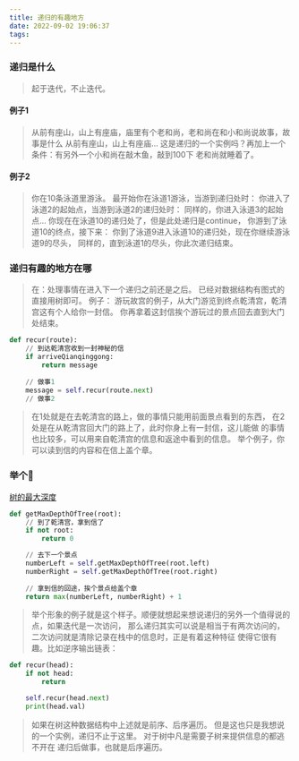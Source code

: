 ```yaml
---
title: 递归的有趣地方
date: 2022-09-02 19:06:37
tags:
---
```


### 递归是什么

> 起于迭代，不止迭代。
#### 例子1
> 从前有座山，山上有座庙，庙里有个老和尚，老和尚在和小和尚说故事，故事是什么
> 从前有座山，山上有座庙...
> 这是递归的一个实例吗？再加上一个条件：有另外一个小和尚在敲木鱼，敲到100下
> 老和尚就睡着了。

#### 例子2
> 你在10条泳道里游泳。
> 最开始你在泳道1游泳，当游到递归处时：
> 你进入了泳道2的起始点，当游到泳道2的递归处时：
> 同样的，你进入泳道3的起始点...
> 你现在在泳道10的递归处了，但是此处递归是continue，
> 你游到了泳道10的终点，接下来：
> 你到了泳道9进入泳道10的递归处，现在你继续游泳道9的尽头，
> 同样的，直到泳道1的尽头，你此次递归结束。


### 递归有趣的地方在哪
> 在：处理事情在进入下一个递归之前还是之后。
> 已经对数据结构有图式的直接用树即可。
> 例子： 游玩故宫的例子，从大门游览到终点乾清宫，乾清宫这有个人给你一封信。
>        你再拿着这封信挨个游玩过的景点回去直到大门处结束。
```python
def recur(route):
    // 到达乾清宫收到一封神秘的信
    if arriveQianqinggong:
        return message
    
    // 做事1
    message = self.recur(route.next)
    // 做事2

```
> 在1处就是在去乾清宫的路上，做的事情只能用前面景点看到的东西，
> 在2处是在从乾清宫回大门的路上了，此时你身上有一封信，这儿能做
>      的事情也比较多，可以用来自乾清宫的信息和返途中看到的信息。
>      举个例子，你可以读到信的内容和在信上盖个章。

### 举个🌰
[树的最大深度](https://leetcode.cn/problems/maximum-depth-of-binary-tree/)
```python
def getMaxDepthOfTree(root):
    // 到了乾清宫，拿到信了
    if not root:
        return 0

    // 去下一个景点
    numberLeft = self.getMaxDepthOfTree(root.left)
    numberRight = self.getMaxDepthOfTree(root.right)
    
    // 拿到信的回途，挨个景点给盖个章
    return max(numberLeft, numberRight) + 1
```
> 举个形象的例子就是这个样子。顺便就想起来想说递归的另外一个值得说的点，如果迭代是一次访问，
> 那么递归其实可以说是相当于有两次访问的，二次访问就是清除记录在栈中的信息时，正是有着这种特征
> 使得它很有趣。比如逆序输出链表：
```python
def recur(head):
    if not head:
        return 

    self.recur(head.next)
    print(head.val)
```


>  如果在树这种数据结构中上述就是前序、后序遍历。
>  但是这也只是我想说的一个实例，递归不止于这里。
>  对于树中凡是需要子树来提供信息的都逃不开在
>  递归后做事，也就是后序遍历。




